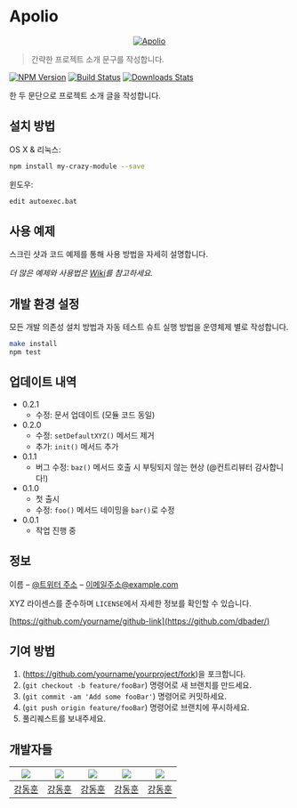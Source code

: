 ﻿# Apolio

<center>
  <a href="https://lab.ssafy.com/s03-webmobile1-sub3/s03p13c103">
    <img src="https://user-images.githubusercontent.com/59798335/90609277-c5a50f00-e23e-11ea-82ed-b1ff70889310.png" alt="Apolio"/>
  </a>
</center>



> 간략한 프로젝트 소개 문구를 작성합니다.

[![NPM Version][npm-image]][npm-url]
[![Build Status][travis-image]][travis-url]
[![Downloads Stats][npm-downloads]][npm-url]

한 두 문단으로 프로젝트 소개 글을 작성합니다.

## 설치 방법

OS X & 리눅스:

```sh
npm install my-crazy-module --save
```

윈도우:

```sh
edit autoexec.bat
```

## 사용 예제

스크린 샷과 코드 예제를 통해 사용 방법을 자세히 설명합니다.

_더 많은 예제와 사용법은 [Wiki][wiki]를 참고하세요._

## 개발 환경 설정

모든 개발 의존성 설치 방법과 자동 테스트 슈트 실행 방법을 운영체제 별로 작성합니다.

```sh
make install
npm test
```

## 업데이트 내역

* 0.2.1
  * 수정: 문서 업데이트 (모듈 코드 동일)
* 0.2.0
  * 수정: `setDefaultXYZ()` 메서드 제거
  * 추가: `init()` 메서드 추가
* 0.1.1
     * 버그 수정: `baz()` 메서드 호출 시 부팅되지 않는 현상 (@컨트리뷰터 감사합니다!)
* 0.1.0
  * 첫 출시
  * 수정: `foo()` 메서드 네이밍을 `bar()`로 수정
* 0.0.1
  * 작업 진행 중

## 정보

이름 – [@트위터 주소](https://twitter.com/dbader_org) – 이메일주소@example.com

XYZ 라이센스를 준수하며 ``LICENSE``에서 자세한 정보를 확인할 수 있습니다.

[https://github.com/yourname/github-link](https://github.com/dbader/)

## 기여 방법

1. (<https://github.com/yourname/yourproject/fork>)을 포크합니다.
2. (`git checkout -b feature/fooBar`) 명령어로 새 브랜치를 만드세요.
3. (`git commit -am 'Add some fooBar'`) 명령어로 커밋하세요.
4. (`git push origin feature/fooBar`) 명령어로 브랜치에 푸시하세요. 
5. 풀리퀘스트를 보내주세요.

<!-- Markdown link & img dfn's -->

[npm-image]: https://img.shields.io/npm/v/datadog-metrics.svg?style=flat-square
[npm-url]: https://npmjs.org/package/datadog-metrics
[npm-downloads]: https://img.shields.io/npm/dm/datadog-metrics.svg?style=flat-square
[travis-image]: https://img.shields.io/travis/dbader/node-datadog-metrics/master.svg?style=flat-square
[travis-url]: https://travis-ci.org/dbader/node-datadog-metrics
[wiki]: https://github.com/yourname/yourproject/wiki

## 개발자들

| <a href="https://lab.ssafy.com/jesuisjavert" target="_blank"><img src="https://lab.ssafy.com/uploads/-/system/user/avatar/1735/avatar.png?width=400"></a> | <a href="https://lab.ssafy.com/jesuisjavert" target="_blank"><img src="https://lab.ssafy.com/uploads/-/system/user/avatar/1735/avatar.png?width=400"></a> | <a href="https://lab.ssafy.com/jesuisjavert" target="_blank"><img src="https://lab.ssafy.com/uploads/-/system/user/avatar/1735/avatar.png?width=400"></a> | <a href="https://lab.ssafy.com/jesuisjavert" target="_blank"><img src="https://lab.ssafy.com/uploads/-/system/user/avatar/1735/avatar.png?width=400"></a> | <a href="https://lab.ssafy.com/jesuisjavert" target="_blank"><img src="https://lab.ssafy.com/uploads/-/system/user/avatar/1735/avatar.png?width=400"></a> |
| :----------------------------------------------------------: | :----------------------------------------------------------: | :----------------------------------------------------------: | :----------------------------------------------------------: | :----------------------------------------------------------: |
|         [강동훈](https://lab.ssafy.com/jesuisjavert)         |         [강동훈](https://lab.ssafy.com/jesuisjavert)         |         [강동훈](https://lab.ssafy.com/jesuisjavert)         |         [강동훈](https://lab.ssafy.com/jesuisjavert)         |         [강동훈](https://lab.ssafy.com/jesuisjavert)         |